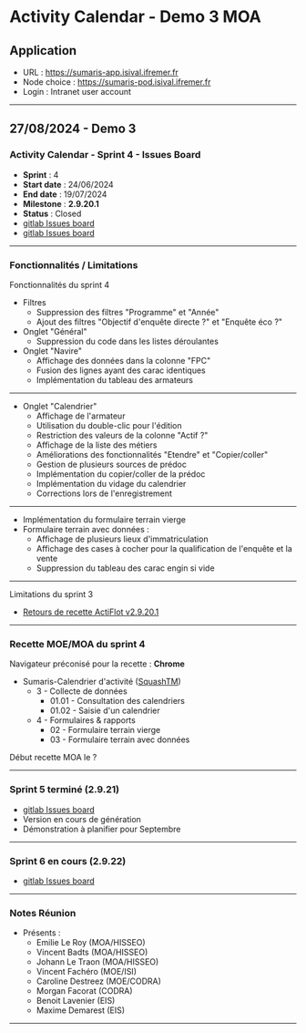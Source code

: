 # Activity Calendar - Demo 3 MOA

## Application

- URL : https://sumaris-app.isival.ifremer.fr
- Node choice : https://sumaris-pod.isival.ifremer.fr
- Login : Intranet user account

---

## 27/08/2024 - Demo 3

### Activity Calendar - Sprint 4 - Issues Board

- **Sprint** : 4
- **Start date** : 24/06/2024
- **End date** : 19/07/2024
- **Milestone** : **2.9.20.1**
- **Status** : Closed
- [gitlab Issues board](https://gitlab.ifremer.fr/sih-public/sumaris/sumaris-app/-/boards/873?label_name[]=ACTIFLOT&milestone_title=2.9.20)
- [gitlab Issues board](https://gitlab.ifremer.fr/sih-public/sumaris/sumaris-app/-/boards/873?label_name[]=ACTIFLOT&milestone_title=2.9.20.1)

---

### Fonctionnalités / Limitations

Fonctionnalités du sprint 4
- Filtres
  - Suppression des filtres "Programme" et "Année"
  - Ajout des filtres "Objectif d'enquête directe ?" et "Enquête éco ?"
- Onglet "Général"
  - Suppression du code dans les listes déroulantes
- Onglet "Navire"
  - Affichage des données dans la colonne "FPC"
  - Fusion des lignes ayant des carac identiques
  - Implémentation du tableau des armateurs

---

- Onglet "Calendrier"
  - Affichage de l'armateur
  - Utilisation du double-clic pour l'édition
  - Restriction des valeurs de la colonne "Actif ?"
  - Affichage de la liste des métiers
  - Améliorations des fonctionnalités "Etendre" et "Copier/coller"
  - Gestion de plusieurs sources de prédoc
  - Implémentation du copier/coller de la prédoc
  - Implémentation du vidage du calendrier
  - Corrections lors de l'enregistrement

---

- Implémentation du formulaire terrain vierge
- Formulaire terrain avec données :
  - Affichage de plusieurs lieux d'immatriculation
  - Affichage des cases à cocher pour la qualification de l'enquête et la vente
  - Suppression du tableau des carac engin si vide

---

Limitations du sprint 3 
- [Retours de recette ActiFlot v2.9.20.1](https://gitlab.ifremer.fr/sih-public/sumaris/sumaris-doc/-/blob/master/projects/activity-calendar/rec/rec-24-002-activity-calendar-refonte-recette-2.9.20.md?ref_type=heads)

---

### Recette MOE/MOA du sprint 4

Navigateur préconisé pour la recette : **Chrome**

- Sumaris-Calendrier d'activité ([SquashTM](http://visi-common-squash.ifremer.fr:8080/squash/login))
  - 3 - Collecte de données
    * 01.01 - Consultation des calendriers
    * 01.02 - Saisie d'un calendrier
  - 4 - Formulaires & rapports
    * 02 - Formulaire terrain vierge
    * 03 - Formulaire terrain avec données

Début recette MOA le ?

---

### Sprint 5 terminé (2.9.21)

- [gitlab Issues board](https://gitlab.ifremer.fr/sih-public/sumaris/sumaris-app/-/boards/873?label_name[]=ACTIFLOT&milestone_title=2.9.21)
- Version en cours de génération
- Démonstration à planifier pour Septembre

---

### Sprint 6 en cours (2.9.22)

- [gitlab Issues board](https://gitlab.ifremer.fr/sih-public/sumaris/sumaris-app/-/boards/873?label_name[]=ACTIFLOT&milestone_title=2.9.22)

---

### Notes Réunion

- Présents :
  - Emilie Le Roy (MOA/HISSEO)
  - Vincent Badts (MOA/HISSEO)
  - Johann Le Traon (MOA/HISSEO)
  - Vincent Fachéro (MOE/ISI)
  - Caroline Destreez (MOE/CODRA)
  - Morgan Facorat (CODRA)
  - Benoit Lavenier (EIS)
  - Maxime Demarest (EIS)

---